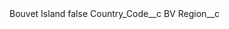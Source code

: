 <?xml version="1.0" encoding="UTF-8"?>
<CustomMetadata xmlns="http://soap.sforce.com/2006/04/metadata" xmlns:xsi="http://www.w3.org/2001/XMLSchema-instance" xmlns:xsd="http://www.w3.org/2001/XMLSchema">
    <label>Bouvet Island</label>
    <protected>false</protected>
    <values>
        <field>Country_Code__c</field>
        <value xsi:type="xsd:string">BV</value>
    </values>
    <values>
        <field>Region__c</field>
        <value xsi:nil="true"/>
    </values>
</CustomMetadata>
